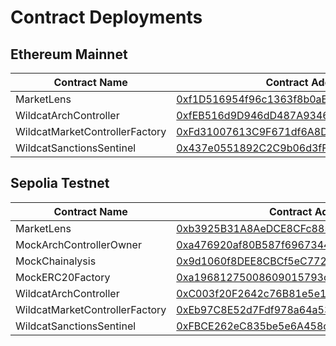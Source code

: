# Contract Deployments

## Ethereum Mainnet

<table><thead><tr><th width="288">Contract Name</th><th>Contract Address</th></tr></thead><tbody><tr><td>MarketLens</td><td><a href="https://etherscan.io/address/0xf1D516954f96c1363f8b0aE48D79c8ddE6237847">0xf1D516954f96c1363f8b0aE48D79c8ddE6237847</a></td></tr><tr><td>WildcatArchController</td><td><a href="https://etherscan.io/address/0xfEB516d9D946dD487A9346F6fee11f40C6945eE4">0xfEB516d9D946dD487A9346F6fee11f40C6945eE4</a></td></tr><tr><td>WildcatMarketControllerFactory</td><td><a href="https://etherscan.io/address/0xFd31007613C9F671df6A8D4234901324986Bfd13">0xFd31007613C9F671df6A8D4234901324986Bfd13</a></td></tr><tr><td>WildcatSanctionsSentinel</td><td><a href="https://etherscan.io/address/0x437e0551892C2C9b06d3fFd248fe60572e08CD1A">0x437e0551892C2C9b06d3fFd248fe60572e08CD1A</a></td></tr></tbody></table>



## Sepolia Testnet

<table><thead><tr><th width="288">Contract Name</th><th>Contract Address</th></tr></thead><tbody><tr><td>MarketLens</td><td><a href="https://sepolia.etherscan.io/address/0xb3925B31A8AeDCE8CFc885e0D5DAa057A1EA8A72">0xb3925B31A8AeDCE8CFc885e0D5DAa057A1EA8A72</a></td></tr><tr><td>MockArchControllerOwner</td><td><a href="https://sepolia.etherscan.io/address/0xa476920af80B587f696734430227869795E2Ea78">0xa476920af80B587f696734430227869795E2Ea78</a></td></tr><tr><td>MockChainalysis</td><td><a href="https://sepolia.etherscan.io/address/0x9d1060f8DEE8CBCf5eC772C51Ec671f70Cc7f8d9">0x9d1060f8DEE8CBCf5eC772C51Ec671f70Cc7f8d9</a></td></tr><tr><td>MockERC20Factory</td><td><a href="https://sepolia.etherscan.io/address/0xa19681275008609015793cbfa7C9B7dea103d5F6">0xa19681275008609015793cbfa7C9B7dea103d5F6</a></td></tr><tr><td>WildcatArchController</td><td><a href="https://sepolia.etherscan.io/address/0xC003f20F2642c76B81e5e1620c6D8cdEE826408f">0xC003f20F2642c76B81e5e1620c6D8cdEE826408f</a></td></tr><tr><td>WildcatMarketControllerFactory</td><td><a href="https://sepolia.etherscan.io/address/0xEb97C8E52d7Fdf978a64a538F28271Fd8499b864">0xEb97C8E52d7Fdf978a64a538F28271Fd8499b864</a></td></tr><tr><td>WildcatSanctionsSentinel</td><td><a href="https://sepolia.etherscan.io/address/0xFBCE262eC835be5e6A458cE1722EeCe0E453316B">0xFBCE262eC835be5e6A458cE1722EeCe0E453316B</a></td></tr></tbody></table>

